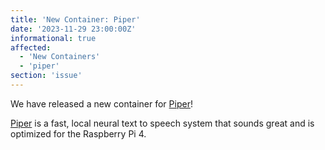 ```yaml
---
title: 'New Container: Piper'
date: '2023-11-29 23:00:00Z'
informational: true
affected:
  - 'New Containers'
  - 'piper'
section: 'issue'
---
```

We have released a new container for [Piper](https://github.com/linuxserver/docker-piper/)!

[Piper](https://github.com/rhasspy/piper/) is a fast, local neural text to speech system that sounds great and is optimized for the Raspberry Pi 4.
